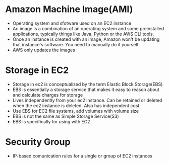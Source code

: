 # Amazon Machine Image(AMI)
- Operating system and sfotware used on an EC2 instance
- An image is a combination of an operating system and
some preinstalled applications, typically things like Java, Python or the AWS CLI tools.
- Once an instance is created with an image, Amazon won't be updating that instance's software. You need to manually do it yourself.
- AWS only updates the images


# Storage in EC2
- Storage in ec2 is conceptualized by the term Elastic Block Storage(EBS)
- EBS is essentially a storage service that makes it easy to reason about and calculate charges for storage
- Lives independently from your ec2 instance. Can be retained or deleted when the ec2 instance is deleted. Also has independent cost.
- Use EBS for EC2 file systems, add volumes with volume size
- EBS is not the same as Simple Storage Service(S3)
- EBS is specifically for using with EC2

# Security Group
- IP-based comunication rules for a single or group of EC2 instances